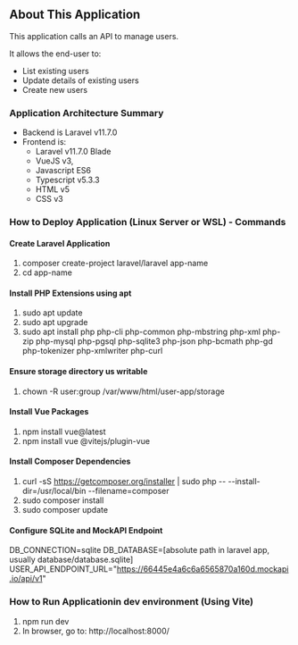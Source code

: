 ## About This Application

This application calls an API to manage users.

It allows the end-user to:
   - List existing users
   - Update details of existing users
   - Create new users

### Application Architecture Summary
- Backend is Laravel v11.7.0
- Frontend is:
   - Laravel v11.7.0 Blade
   - VueJS v3,
   - Javascript ES6
   - Typescript v5.3.3
   - HTML v5
   - CSS v3
 

### How to Deploy Application (Linux Server or WSL) - Commands

#### Create Laravel Application
  1) composer create-project laravel/laravel app-name
  2) cd app-name
   
#### Install PHP Extensions using apt
  1) sudo apt update
  2) sudo apt upgrade
  3) sudo apt install php php-cli php-common php-mbstring php-xml php-zip php-mysql php-pgsql php-sqlite3 php-json php-bcmath php-gd php-tokenizer php-xmlwriter php-curl
  
#### Ensure storage directory us writable 
  1) chown -R user:group /var/www/html/user-app/storage

#### Install Vue Packages
  1) npm install vue@latest
  2) npm install vue @vitejs/plugin-vue

#### Install Composer Dependencies
  1) curl -sS https://getcomposer.org/installer | sudo php -- --install-dir=/usr/local/bin --filename=composer
  2) sudo composer install
  3) sudo composer update

#### Configure SQLite and MockAPI Endpoint
  DB_CONNECTION=sqlite
  DB_DATABASE=[absolute path in laravel app, usually database/database.sqlite] 
  USER_API_ENDPOINT_URL="https://66445e4a6c6a6565870a160d.mockapi.io/api/v1"  

### How to Run Applicationin dev environment (Using Vite)
   1) npm run dev
   2) In browser, go to: http://localhost:8000/
